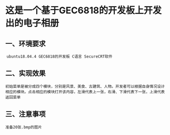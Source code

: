 # 这是一个基于GEC6818的开发板上开发出的电子相册

##  一、环境要求

​	`ubuntu18.04.4 GEC6818的开发板 C语言 SecureCRT软件 `

## 二、实现效果

​	`初始菜单是被分成四个模块，分别是风景、美食、古建筑、人物。开发者可以根据自身情况设计相应的模块。点击相应的模块打开该内容，左滑代表上一张，右滑、下滑代表下一张，上滑代表返回菜单`

## 三、注意事项

`准备20张.bmp的图片`